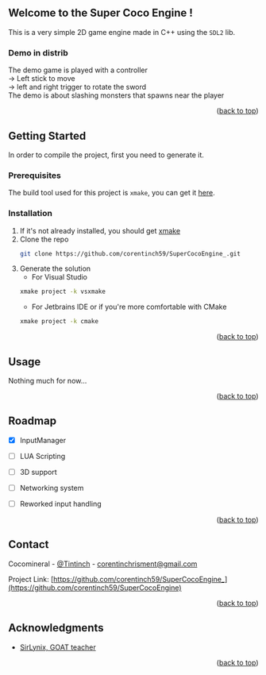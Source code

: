 ## Welcome to the Super Coco Engine !


This is a very simple 2D game engine made in C++ using the `SDL2` lib.   
### Demo in distrib
The demo game is played with a controller    
-> Left stick to move   
-> left and right trigger to rotate the sword   
The demo is about slashing monsters that spawns near the player

<p align="right">(<a href="#readme-top">back to top</a>)</p>


## Getting Started

In order to compile the project, first you need to generate it.

### Prerequisites

The build tool used for this project is `xmake`, you can get it [here](https://xmake.io/#/guide/installation).

### Installation

1. If it's not already installed, you should get [xmake](https://xmake.io/#/guide/installation)
2. Clone the repo
   ```sh
   git clone https://github.com/corentinch59/SuperCocoEngine_.git
   ```
3. Generate the solution
   * For Visual Studio
   ```sh
   xmake project -k vsxmake
   ```
   * For Jetbrains IDE or if you're more comfortable with CMake
   ```sh
   xmake project -k cmake
   ```

<p align="right">(<a href="#readme-top">back to top</a>)</p>



## Usage

Nothing much for now...


<p align="right">(<a href="#readme-top">back to top</a>)</p>



<!-- ROADMAP -->
## Roadmap

- [x] InputManager
- [ ] LUA Scripting 
- [ ] 3D support 
- [ ] Networking system
- [ ] Reworked input handling


<p align="right">(<a href="#readme-top">back to top</a>)</p>


<!-- CONTACT -->
## Contact

Cocomineral - [@Tintinch](https://twitter.com/Tintinch) - corentinchrisment@gmail.com

Project Link: [https://github.com/corentinch59/SuperCocoEngine_](https://github.com/corentinch59/SuperCocoEngine)

<p align="right">(<a href="#readme-top">back to top</a>)</p>



<!-- ACKNOWLEDGMENTS -->
## Acknowledgments

* [SirLynix, GOAT teacher](https://github.com/SirLynix)

<p align="right">(<a href="#readme-top">back to top</a>)</p>
